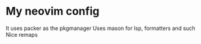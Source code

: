 # My neovim config
It uses packer as the pkgmanager
Uses mason for lsp, formatters and such
Nice remaps

